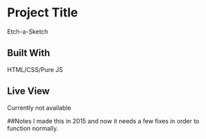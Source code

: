 # Project Title
Etch-a-Sketch

## Built With
HTML/CSS/Pure JS

## Live View
Currently not available

##Notes
I made this in 2015 and now it needs a few fixes in order to function normally.


